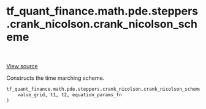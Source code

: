 <!--
This file is generated by a tool. Do not edit directly.
For open-source contributions the docs will be updated automatically.
-->


<div itemscope itemtype="http://developers.google.com/ReferenceObject">
<meta itemprop="name" content="tf_quant_finance.math.pde.steppers.crank_nicolson.crank_nicolson_scheme" />
<meta itemprop="path" content="Stable" />
</div>

# tf_quant_finance.math.pde.steppers.crank_nicolson.crank_nicolson_scheme

<!-- Insert buttons and diff -->

<table class="tfo-notebook-buttons tfo-api" align="left">
</table>

<a target="_blank" href="https://github.com/google/tf-quant-finance/blob/master/tf_quant_finance/math/pde/steppers/weighted_implicit_explicit.py">View source</a>



Constructs the time marching scheme.

```python
tf_quant_finance.math.pde.steppers.crank_nicolson.crank_nicolson_scheme(
    value_grid, t1, t2, equation_params_fn
)
```



<!-- Placeholder for "Used in" -->
